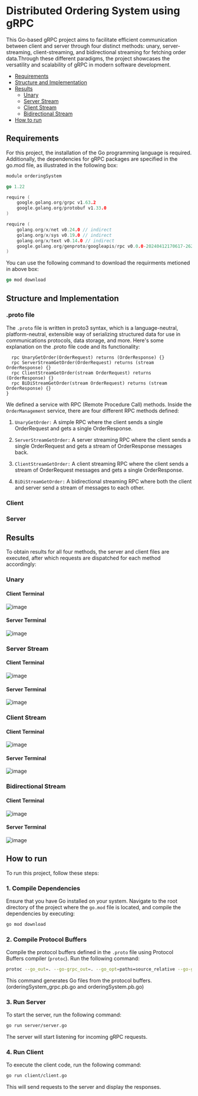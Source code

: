 # Distributed Ordering System using gRPC

This Go-based gRPC project aims to facilitate efficient communication between client and server through four distinct methods: unary, server-streaming, client-streaming, and bidirectional streaming for fetching order data.Through these different paradigms, the project showcases the versatility and scalability of gRPC in modern software development.

- [Requirements](#requirements)
- [Structure and Implementation](#structure-and-implementation)
- [Results](#results)
  - [Unary](#unary)
  - [Server Stream](#server-stream)
  - [Client Stream](#client-stream)
  - [Bidirectional Stream](#bidirectional-stream)
- [How to run](#how-to-run)

## Requirements

For this project, the installation of the Go programming language is required. Additionally, the dependencies for gRPC packages are specified in the go.mod file, as illustrated in the following box:

```go
module orderingSystem

go 1.22

require (
	google.golang.org/grpc v1.63.2
	google.golang.org/protobuf v1.33.0
)

require (
	golang.org/x/net v0.24.0 // indirect
	golang.org/x/sys v0.19.0 // indirect
	golang.org/x/text v0.14.0 // indirect
	google.golang.org/genproto/googleapis/rpc v0.0.0-20240412170617-26222e5d3d56 // indirect
)

```
You can use the following command to download the requirments metioned in above box:

```go
go mod download
```

## Structure and Implementation

### .proto file

The `.proto` file is written in proto3 syntax, which is a language-neutral, platform-neutral, extensible way of serializing structured data for use in communications protocols, data storage, and more. Here's some explanation on the .proto file code and its functionality:

```service OrderManagement {
  rpc UnaryGetOrder(OrderRequest) returns (OrderResponse) {}
  rpc ServerStreamGetOrder(OrderRequest) returns (stream OrderResponse) {}
  rpc ClientStreamGetOrder(stream OrderRequest) returns (OrderResponse) {}
  rpc BiDiStreamGetOrder(stream OrderRequest) returns (stream OrderResponse) {}
}
```

We defined a service with RPC (Remote Procedure Call) methods. Inside the `OrderManagement` service, there are four different RPC methods defined:

1. `UnaryGetOrder:` A simple RPC where the client sends a single OrderRequest and gets a single OrderResponse.

2. `ServerStreamGetOrder:` A server streaming RPC where the client sends a single OrderRequest and gets a stream of OrderResponse messages back.

3. `ClientStreamGetOrder:` A client streaming RPC where the client sends a stream of OrderRequest messages and gets a single OrderResponse.

4. `BiDiStreamGetOrder:` A bidirectional streaming RPC where both the client and server send a stream of messages to each other.


### Client

### Server

## Results

To obtain results for all four methods, the server and client files are executed, after which requests are dispatched for each method accordingly:

### Unary

#### Client Terminal
![image](https://github.com/Hadi-loo/Distributed-Ordering-System-using-gRPC/assets/88041997/d230c2a1-1776-412b-a9a5-6aa6ad1c2a42)

#### Server Terminal
![image](https://github.com/Hadi-loo/Distributed-Ordering-System-using-gRPC/assets/88041997/9c23ae55-5b73-425f-ab1c-c0206b4a7825)

### Server Stream

#### Client Terminal
![image](https://github.com/Hadi-loo/Distributed-Ordering-System-using-gRPC/assets/88041997/8ee2e64e-d2ae-4df2-8f45-c44a8132a147)

#### Server Terminal
![image](https://github.com/Hadi-loo/Distributed-Ordering-System-using-gRPC/assets/88041997/718f94da-849a-4f1e-a60d-f6626951ebea)

### Client Stream

#### Client Terminal
![image](https://github.com/Hadi-loo/Distributed-Ordering-System-using-gRPC/assets/88041997/f9818a04-7ad4-46c5-880d-86b094b8604d)

#### Server Terminal
![image](https://github.com/Hadi-loo/Distributed-Ordering-System-using-gRPC/assets/88041997/67d1b58c-4503-4477-b60d-6be06346e5ed)

### Bidirectional Stream

#### Client Terminal
![image](https://github.com/Hadi-loo/Distributed-Ordering-System-using-gRPC/assets/88041997/6ae31e69-59f4-4235-8b2a-72687da265df)

#### Server Terminal
![image](https://github.com/Hadi-loo/Distributed-Ordering-System-using-gRPC/assets/88041997/b98b94c2-2f63-443e-89be-f832329d6a80)



## How to run

To run this project, follow these steps:

### 1. Compile Dependencies

Ensure that you have Go installed on your system. Navigate to the root directory of the project where the `go.mod` file is located, and compile the dependencies by executing:

```bash
go mod download
```

### 2. Compile Protocol Buffers

Compile the protocol buffers defined in the `.proto` file using Protocol Buffers compiler (`protoc`). Run the following command:

```bash
protoc --go_out=. --go-grpc_out=. --go_opt=paths=source_relative --go-grpc_opt=paths=source_relative src/proto/orderingSystem.proto
```

This command generates Go files from the protocol buffers.(orderingSystem_grpc.pb.go and orderingSystem.pb.go)

### 3. Run Server

To start the server, run the following command:

```bash
go run server/server.go
```

The server will start listening for incoming gRPC requests.

### 4. Run Client

To execute the client code, run the following command:

```bash
go run client/client.go
```

This will send requests to the server and display the responses.
